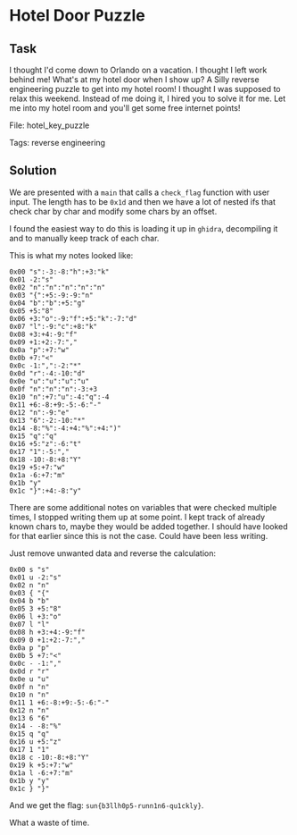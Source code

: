 # Hotel Door Puzzle

## Task

I thought I'd come down to Orlando on a vacation. I thought I left work behind me! What's at my hotel door when I show up? A Silly reverse engineering puzzle to get into my hotel room! I thought I was supposed to relax this weekend. Instead of me doing it, I hired you to solve it for me. Let me into my hotel room and you'll get some free internet points!

File: hotel_key_puzzle

Tags: reverse engineering

## Solution

We are presented with a `main` that calls a `check_flag` function with user input. The length has to be `0x1d` and then we have a lot of nested ifs that check char by char and modify some chars by an offset.

I found the easiest way to do this is loading it up in `ghidra`, decompiling it and to manually keep track of each char.

This is what my notes looked like:

```
0x00 "s":-3:-8:"h":+3:"k"
0x01 -2:"s"
0x02 "n":"n":"n":"n":"n"
0x03 "{":+5:-9:-9:"n"
0x04 "b":"b":+5:"g"
0x05 +5:"8"
0x06 +3:"o":-9:"f":+5:"k":-7:"d"
0x07 "l":-9:"c":+8:"k"
0x08 +3:+4:-9:"f"
0x09 +1:+2:-7:","
0x0a "p":+7:"w"
0x0b +7:"<"
0x0c -1:",":-2:"*"
0x0d "r":-4:-10:"d"
0x0e "u":"u":"u":"u"
0x0f "n":"n":"n":-3:+3
0x10 "n":+7:"u":-4:"q":-4
0x11 +6:-8:+9:-5:-6:"-"
0x12 "n":-9:"e"
0x13 "6":-2:-10:"*"
0x14 -8:"%":-4:+4:"%":+4:")"
0x15 "q":"q"
0x16 +5:"z":-6:"t"
0x17 "1":-5:","
0x18 -10:-8:+8:"Y"
0x19 +5:+7:"w"
0x1a -6:+7:"m"
0x1b "y"
0x1c "}":+4:-8:"y"
```

There are some additional notes on variables that were checked multiple times, I stopped writing them up at some point. I kept track of already known chars to, maybe they would be added together. I should have looked for that earlier since this is not the case. Could have been less writing.

Just remove unwanted data and reverse the calculation:

```
0x00 s "s"
0x01 u -2:"s"
0x02 n "n"
0x03 { "{"
0x04 b "b"
0x05 3 +5:"8"
0x06 l +3:"o"
0x07 l "l"
0x08 h +3:+4:-9:"f"
0x09 0 +1:+2:-7:","
0x0a p "p"
0x0b 5 +7:"<"
0x0c - -1:","
0x0d r "r"
0x0e u "u"
0x0f n "n"
0x10 n "n"
0x11 1 +6:-8:+9:-5:-6:"-"
0x12 n "n"
0x13 6 "6"
0x14 - -8:"%"
0x15 q "q"
0x16 u +5:"z"
0x17 1 "1"
0x18 c -10:-8:+8:"Y"
0x19 k +5:+7:"w"
0x1a l -6:+7:"m"
0x1b y "y"
0x1c } "}"
```

And we get the flag: `sun{b3llh0p5-runn1n6-qu1ckly}`.

What a waste of time.
